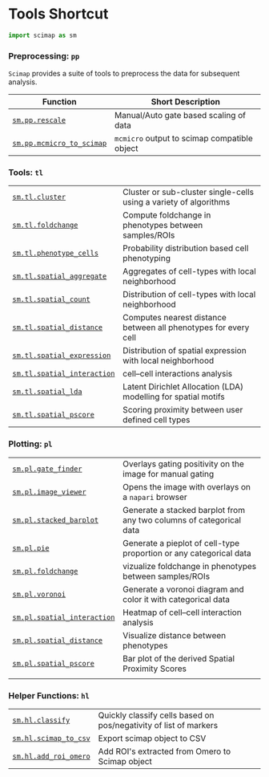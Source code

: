 # Tools Shortcut

```python
import scimap as sm
```

### Preprocessing: `pp`

`Scimap` provides a suite of tools to preprocess the data for subsequent analysis.

| Function                                                   | Short Description                            |
|------------------------------------------------------------|----------------------------------------------|
| [`sm.pp.rescale`](All%20Functions/A.%20Pre%20Processing/sm.pp.rescale.md)                     | Manual/Auto gate based scaling of data       |
| [`sm.pp.mcmicro_to_scimap`](pp/sm.pp.mcmicro_to_scimap.md) | `mcmicro` output to scimap compatible object |


### Tools: `tl`

|                                                                |                                                                   |
|----------------------------------------------------------------|-------------------------------------------------------------------|
| [`sm.tl.cluster`](tl/sm.tl.cluster.md)                         | Cluster or sub-cluster single-cells using a variety of algorithms |
| [`sm.tl.foldchange`](tl/sm.tl.foldchange.md)                   | Compute foldchange in phenotypes between samples/ROIs             |
| [`sm.tl.phenotype_cells`](tl/sm.tl.phenotype_cells.md)         | Probability distribution based cell phenotyping                   |
| [`sm.tl.spatial_aggregate`](tl/sm.tl.spatial_aggregate.md)     | Aggregates of cell-types with local neighborhood                  |
| [`sm.tl.spatial_count`](tl/sm.tl.spatial_count.md)             | Distribution of cell-types with local neighborhood                |
| [`sm.tl.spatial_distance`](tl/sm.tl.spatial_distance.md)       | Computes nearest distance between all phenotypes for every cell   |
| [`sm.tl.spatial_expression`](tl/sm.tl.spatial_expression.md)   | Distribution of spatial expression with local neighborhood        |
| [`sm.tl.spatial_interaction`](tl/sm.tl.spatial_interaction.md) | cell–cell interactions analysis                                   |
| [`sm.tl.spatial_lda`](tl/sm.tl.spatial_lda.md)                 | Latent Dirichlet Allocation (LDA) modelling for spatial motifs    |
| [`sm.tl.spatial_pscore`](tl/sm.tl.spatial_pscore.md)           | Scoring proximity between user defined cell types                 |

### Plotting: `pl`

|                                                                |                                                                     |
|----------------------------------------------------------------|---------------------------------------------------------------------|
| [`sm.pl.gate_finder`](pl/sm.pl.gate_finder.md)                 | Overlays gating positivity on the image for manual gating           |
| [`sm.pl.image_viewer`](../pl/sm.pl.image_viewer)               | Opens the image with overlays on a `napari` browser                 |
| [`sm.pl.stacked_barplot`](../pl/sm.pl.stacked_barplot)         | Generate a stacked barplot from any two columns of categorical data |
| [`sm.pl.pie`](../pl/sm.pl.pie)                                 | Generate a pieplot of cell-type proportion or any categorical data  |
| [`sm.pl.foldchange`](../pl/sm.pl.foldchange)                   | vizualize foldchange in phenotypes between samples/ROIs             |
| [`sm.pl.voronoi`](../pl/sm.pl.voronoi)                         | Generate a voronoi diagram and color it with categorical data       |
| [`sm.pl.spatial_interaction`](../pl/sm.pl.spatial_interaction) | Heatmap of cell–cell interaction analysis                           |
| [`sm.pl.spatial_distance`](../pl/sm.pl.spatial_distance)       | Visualize distance between phenotypes                               |
| [`sm.pl.spatial_pscore`](../pl/sm.pl.spatial_pscore)           | Bar plot of the derived Spatial Proximity Scores                    |
|                                                                |                                                                                  |

### Helper Functions: `hl`

|                                                    |                                                                   |
|----------------------------------------------------|-------------------------------------------------------------------|
| [`sm.hl.classify`](hl/sm.hl.classify.md)           | Quickly classify cells based on pos/negativity of list of markers |
| [`sm.hl.scimap_to_csv`](hl/sm.hl.scimap_to_csv.md) | Export scimap object to CSV                                       |
| [`sm.hl.add_roi_omero`](hl/sm.hl.add_roi_omero.md) | Add ROI's extracted from Omero to Scimap object                   |
